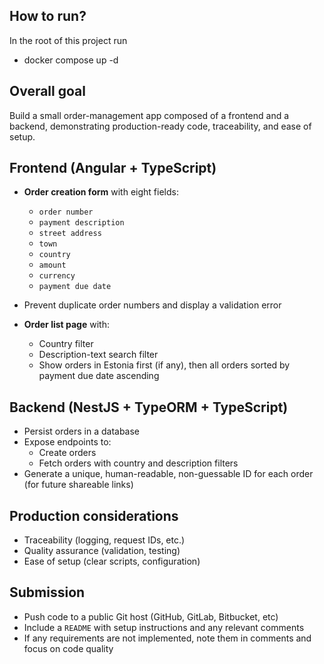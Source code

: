 ## How to run?
In the root of this project run

- docker compose up -d

## Overall goal

Build a small order-management app composed of a frontend and a backend, demonstrating production-ready code, traceability, and ease of setup.

## Frontend (Angular + TypeScript)

* **Order creation form** with eight fields:

  * `order number`
  * `payment description`
  * `street address`
  * `town`
  * `country`
  * `amount`
  * `currency`
  * `payment due date`
* Prevent duplicate order numbers and display a validation error
* **Order list page** with:
  * Country filter
  * Description-text search filter
  * Show orders in Estonia first (if any), then all orders sorted by payment due date ascending

## Backend (NestJS + TypeORM + TypeScript)

* Persist orders in a database
* Expose endpoints to:
  * Create orders
  * Fetch orders with country and description filters
* Generate a unique, human-readable, non-guessable ID for each order (for future shareable links)

## Production considerations

* Traceability (logging, request IDs, etc.)
* Quality assurance (validation, testing)
* Ease of setup (clear scripts, configuration)

## Submission

* Push code to a public Git host (GitHub, GitLab, Bitbucket, etc)
* Include a `README` with setup instructions and any relevant comments
* If any requirements are not implemented, note them in comments and focus on code quality
